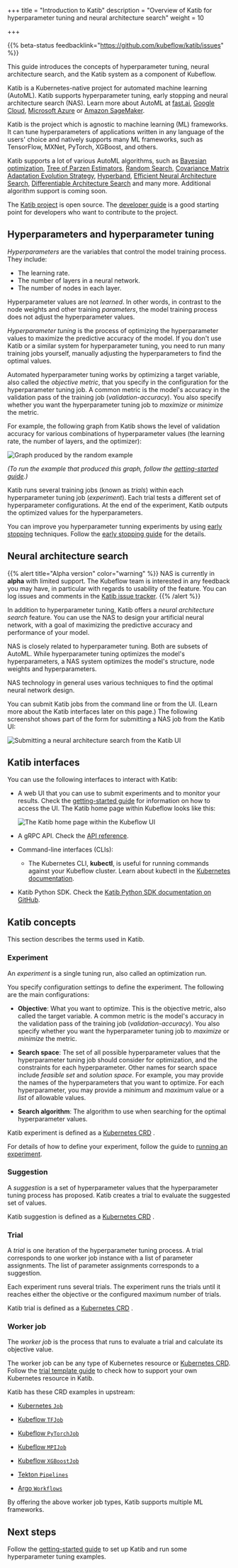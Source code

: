 +++
title = "Introduction to Katib"
description = "Overview of Katib for hyperparameter tuning and neural architecture search"
weight = 10
                    
+++

{{% beta-status
  feedbacklink="https://github.com/kubeflow/katib/issues" %}}

This guide introduces the concepts of hyperparameter tuning, neural
architecture search, and the Katib system as a component of Kubeflow.

Katib is a Kubernetes-native project for automated machine learning (AutoML).
Katib supports hyperparameter tuning, early stopping and
neural architecture search (NAS).
Learn more about AutoML at [fast.ai](https://www.fast.ai/2018/07/16/auto-ml2/),
[Google Cloud](https://cloud.google.com/automl),
[Microsoft Azure](https://docs.microsoft.com/en-us/azure/machine-learning/concept-automated-ml#automl-in-azure-machine-learning) or
[Amazon SageMaker](https://aws.amazon.com/blogs/aws/amazon-sagemaker-autopilot-fully-managed-automatic-machine-learning/).

Katib is the project which is agnostic to machine learning (ML) frameworks.
It can tune hyperparameters of applications written in any language
of the users' choice and natively supports many ML frameworks,
such as TensorFlow, MXNet, PyTorch, XGBoost, and others.

Katib supports a lot of various AutoML algorithms, such as
[Bayesian optimization](https://arxiv.org/pdf/1012.2599.pdf),
[Tree of Parzen Estimators](https://papers.nips.cc/paper/2011/file/86e8f7ab32cfd12577bc2619bc635690-Paper.pdf),
[Random Search](https://en.wikipedia.org/wiki/Hyperparameter_optimization#Random_search),
[Covariance Matrix Adaptation Evolution Strategy](https://en.wikipedia.org/wiki/CMA-ES),
[Hyperband](https://arxiv.org/pdf/1603.06560.pdf),
[Efficient Neural Architecture Search](https://arxiv.org/abs/1802.03268),
[Differentiable Architecture Search](https://arxiv.org/abs/1806.09055)
and many more. Additional algorithm support is coming soon.

The [Katib project](https://github.com/kubeflow/katib) is open source.
The [developer guide](https://github.com/kubeflow/katib/blob/master/docs/developer-guide.md)
is a good starting point for developers who want to contribute to the project.

## Hyperparameters and hyperparameter tuning

_Hyperparameters_ are the variables that control the model training process.
They include:

- The learning rate.
- The number of layers in a neural network.
- The number of nodes in each layer.

Hyperparameter values are not _learned_. In other words, in contrast to the
node weights and other training _parameters_, the model training process does
not adjust the hyperparameter values.

_Hyperparameter tuning_ is the process of optimizing the hyperparameter values
to maximize the predictive accuracy of the model. If you don't use Katib or a
similar system for hyperparameter tuning, you need to run many training jobs
yourself, manually adjusting the hyperparameters to find the optimal values.

Automated hyperparameter tuning works by optimizing a target variable,
also called the _objective metric_, that you specify in the configuration for
the hyperparameter tuning job. A common metric is the model's accuracy
in the validation pass of the training job (_validation-accuracy_). You also
specify whether you want the hyperparameter tuning job to _maximize_ or
_minimize_ the metric.

For example, the following graph from Katib shows the level of validation accuracy
for various combinations of hyperparameter values (the learning rate, the number of
layers, and the optimizer):

<img src="/docs/components/katib/images/random-example-graph.png"
  alt="Graph produced by the random example"
  class="mt-3 mb-3 border border-info rounded">

_(To run the example that produced this graph, follow the [getting-started
guide](/docs/components/katib/hyperparameter/).)_

Katib runs several training jobs (known as _trials_) within each
hyperparameter tuning job (_experiment_). Each trial tests a different set of
hyperparameter configurations. At the end of the experiment, Katib outputs
the optimized values for the hyperparameters.

You can improve you hyperparameter tunning experiments by using
[early stopping](https://en.wikipedia.org/wiki/Early_stopping) techniques.
Follow the [early stopping guide](/docs/components/katib/early-stopping/)
for the details.

## Neural architecture search

{{% alert title="Alpha version" color="warning" %}}
NAS is currently in <b>alpha</b> with limited support. The Kubeflow team is
interested in any feedback you may have, in particular with regards to usability
of the feature. You can log issues and comments in
the [Katib issue tracker](https://github.com/kubeflow/katib/issues).
{{% /alert %}}

In addition to hyperparameter tuning, Katib offers a _neural architecture
search_ feature. You can use the NAS to design
your artificial neural network, with a goal of maximizing the predictive
accuracy and performance of your model.

NAS is closely related to hyperparameter tuning. Both are subsets of AutoML.
While hyperparameter tuning optimizes the model's hyperparameters, a NAS system
optimizes the model's structure, node weights and hyperparameters.

NAS technology in general uses various techniques to find the optimal neural
network design.

You can submit Katib jobs from the command line or from the UI. (Learn more
about the Katib interfaces later on this page.) The following screenshot shows
part of the form for submitting a NAS job from the Katib UI:

<img src="/docs/components/katib/images/nas-parameters.png"
  alt="Submitting a neural architecture search from the Katib UI"
  class="mt-3 mb-3 border border-info rounded">

## Katib interfaces

You can use the following interfaces to interact with Katib:

- A web UI that you can use to submit experiments and to monitor your results.
  Check the [getting-started
  guide](/docs/components/katib/hyperparameter/#katib-ui)
  for information on how to access the UI.
  The Katib home page within Kubeflow looks like this:

  <img src="/docs/components/katib/images/home-page.png"
    alt="The Katib home page within the Kubeflow UI"
    class="mt-3 mb-3 border border-info rounded">

- A gRPC API. Check the [API reference](/docs/reference/katib/v1beta1/katib).

- Command-line interfaces (CLIs):

  - The Kubernetes CLI, **kubectl**, is useful for running commands against your
    Kubeflow cluster. Learn about kubectl in the [Kubernetes
    documentation](https://kubernetes.io/docs/tasks/tools/install-kubectl/).

- Katib Python SDK. Check the [Katib Python SDK documentation on GitHub](https://github.com/kubeflow/katib/tree/master/sdk/python/v1beta1).

## Katib concepts

This section describes the terms used in Katib.

### Experiment

An _experiment_ is a single tuning run, also called an optimization run.

You specify configuration settings to define the experiment. The following are
the main configurations:

- **Objective**: What you want to optimize. This is the objective metric, also
  called the target variable. A common metric is the model's accuracy
  in the validation pass of the training job (_validation-accuracy_). You also
  specify whether you want the hyperparameter tuning job to _maximize_ or
  _minimize_ the metric.

- **Search space**: The set of all possible hyperparameter values that the
  hyperparameter tuning job should consider for optimization, and the
  constraints for each hyperparameter. Other names for search space include
  _feasible set_ and _solution space_. For example, you may provide the
  names of the hyperparameters that you want to optimize. For each
  hyperparameter, you may provide a _minimum_ and _maximum_ value or a _list_
  of allowable values.

- **Search algorithm**: The algorithm to use when searching for the optimal
  hyperparameter values.

Katib experiment is defined as a
[Kubernetes CRD](https://kubernetes.io/docs/concepts/extend-kubernetes/api-extension/custom-resources/) .

For details of how to define your experiment, follow the guide to [running an
experiment](/docs/components/katib/experiment/).

### Suggestion

A _suggestion_ is a set of hyperparameter values that the hyperparameter
tuning process has proposed. Katib creates a trial to evaluate the suggested
set of values.

Katib suggestion is defined as a
[Kubernetes CRD](https://kubernetes.io/docs/concepts/extend-kubernetes/api-extension/custom-resources/) .

### Trial

A _trial_ is one iteration of the hyperparameter tuning process. A trial
corresponds to one worker job instance with a list of parameter assignments.
The list of parameter assignments corresponds to a suggestion.

Each experiment runs several trials. The experiment runs the trials until it
reaches either the objective or the configured maximum number of trials.

Katib trial is defined as a
[Kubernetes CRD](https://kubernetes.io/docs/concepts/extend-kubernetes/api-extension/custom-resources/) .

### Worker job

The _worker job_ is the process that runs to evaluate a trial and calculate
its objective value.

The worker job can be any type of Kubernetes resource or
[Kubernetes CRD](https://kubernetes.io/docs/concepts/extend-kubernetes/api-extension/custom-resources/).
Follow the
[trial template guide](/docs/components/katib/trial-template/#custom-resource)
to check how to support your own Kubernetes resource in Katib.

Katib has these CRD examples in upstream:

- [Kubernetes `Job`](https://kubernetes.io/docs/concepts/workloads/controllers/job/)

- [Kubeflow `TFJob`](/docs/components/training/tftraining/)

- [Kubeflow `PyTorchJob`](/docs/components/training/pytorch/)

- [Kubeflow `MPIJob`](/docs/components/training/mpi)

- [Kubeflow `XGBoostJob`](https://github.com/kubeflow/xgboost-operator)

- [Tekton `Pipelines`](https://github.com/kubeflow/katib/tree/master/examples/v1beta1/tekton)

- [Argo `Workflows`](https://github.com/kubeflow/katib/tree/master/examples/v1beta1/argo)

By offering the above worker job types, Katib supports multiple ML frameworks.

## Next steps

Follow the [getting-started guide](/docs/components/katib/hyperparameter/)
to set up Katib and run some hyperparameter tuning examples.
